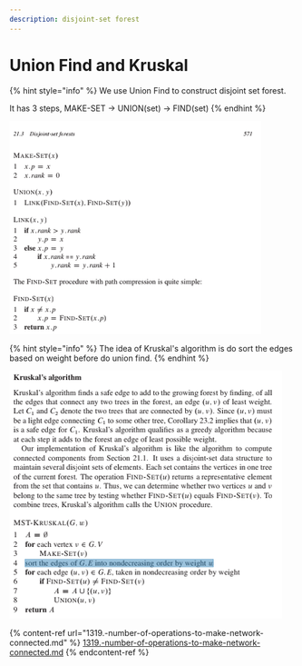 ```yaml
---
description: disjoint-set forest
---
```


# Union Find and Kruskal

{% hint style="info" %}
&#x20;We use Union Find to construct disjoint set forest.

It has 3 steps, MAKE-SET -> UNION(set) -> FIND(set)
{% endhint %}

![union find, from CLRS](<../../.gitbook/assets/image (8).png>)

{% hint style="info" %}
The idea of Kruskal's algorithm is do sort the edges based on weight before do union find.
{% endhint %}

![](<../../.gitbook/assets/image (9).png>)

{% content-ref url="1319.-number-of-operations-to-make-network-connected.md" %}
[1319.-number-of-operations-to-make-network-connected.md](1319.-number-of-operations-to-make-network-connected.md)
{% endcontent-ref %}
